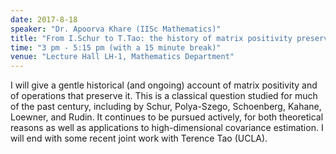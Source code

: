 ```yaml
---
date: 2017-8-18
speaker: "Dr. Apoorva Khare (IISc Mathematics)"
title: "From I.Schur to T.Tao: the history of matrix positivity preservers"
time: "3 pm - 5:15 pm (with a 15 minute break)" 
venue: "Lecture Hall LH-1, Mathematics Department"
---
```

I will give a gentle historical (and ongoing) account of matrix positivity
and of operations that preserve it. This is a classical question studied
for much of the past century, including by Schur, Polya-Szego, Schoenberg,
Kahane, Loewner, and Rudin. It continues to be pursued actively, for both
theoretical reasons as well as applications to high-dimensional covariance
estimation. I will end with some recent joint work with Terence Tao
(UCLA).
